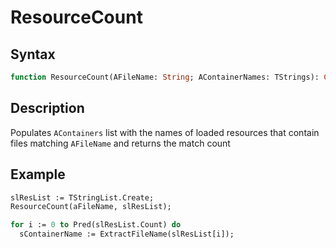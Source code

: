 # ResourceCount

## Syntax

```pascal
function ResourceCount(AFileName: String; AContainerNames: TStrings): Cardinal;
```

## Description

Populates `AContainers` list with the names of loaded resources that contain files matching `AFileName` and returns the match count

## Example

```pascal
slResList := TStringList.Create;
ResourceCount(aFileName, slResList);

for i := 0 to Pred(slResList.Count) do
  sContainerName := ExtractFileName(slResList[i]);
```
